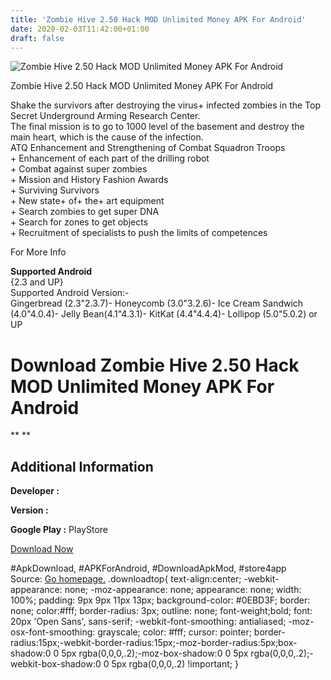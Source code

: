 ```yaml
---
title: 'Zombie Hive 2.50 Hack MOD Unlimited Money APK For Android'
date: 2020-02-03T11:42:00+01:00
draft: false
---
```


![Zombie Hive 2.50 Hack MOD Unlimited Money APK For Android](https://i0.wp.com/apkhome.net/wp-content/uploads/2016/12/Zombie-Hive-2.50.png "Zombie Hive 2.50 Hack MOD Unlimited Money APK For Android")

  

Zombie Hive 2.50 Hack MOD Unlimited Money APK For Android

Shake the survivors after destroying the virus+ infected zombies in the Top Secret Underground Arming Research Center.  
The final mission is to go to 1000 level of the basement and destroy the main heart, which is the cause of the infection.  
ATQ Enhancement and Strengthening of Combat Squadron Troops  
\+ Enhancement of each part of the drilling robot  
\+ Combat against super zombies  
\+ Mission and History Fashion Awards  
\+ Surviving Survivors  
\+ New state+ of+ the+ art equipment  
\+ Search zombies to get super DNA  
\+ Search for zones to get objects  
\+ Recruitment of specialists to push the limits of competences

For More Info

**Supported Android**  
{2.3 and UP}  
Supported Android Version:-  
Gingerbread (2.3"2.3.7)- Honeycomb (3.0"3.2.6)- Ice Cream Sandwich (4.0"4.0.4)- Jelly Bean(4.1"4.3.1)- KitKat (4.4"4.4.4)- Lollipop (5.0"5.0.2) or UP

Download Zombie Hive 2.50 Hack MOD Unlimited Money APK For Android
==================================================================

** **

Additional Information
----------------------

**Developer :**

**Version :**

**Google Play :** PlayStore

  

[Download Now](https://store4app.co/post/zombie-hive-2-50-hack-mod-unlimited-money-apk-for-android_1573670655)

  
#ApkDownload, #APKForAndroid, #DownloadApkMod, #store4app  
Source: [Go homepage.](https://store4app.co/post/zombie-hive-2-50-hack-mod-unlimited-money-apk-for-android_1573670655) .downloadtop{ text-align:center; -webkit-appearance: none; -moz-appearance: none; appearance: none; width: 100%; padding: 9px 9px 11px 13px; background-color: #0EBD3F; border: none; color:#fff; border-radius: 3px; outline: none; font-weight;bold; font: 20px 'Open Sans', sans-serif; -webkit-font-smoothing: antialiased; -moz-osx-font-smoothing: grayscale; color: #fff; cursor: pointer; border-radius:15px;-webkit-border-radius:15px;-moz-border-radius:5px;box-shadow:0 0 5px rgba(0,0,0,.2);-moz-box-shadow:0 0 5px rgba(0,0,0,.2);-webkit-box-shadow:0 0 5px rgba(0,0,0,.2) !important; }